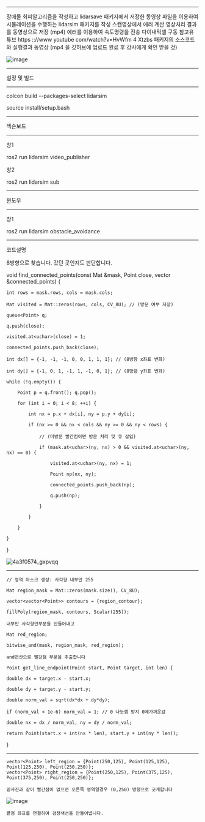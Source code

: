 ***

장애물 회피알고리즘을 작성하고 lidarsave 패키지에서 저장한 동영상 파일을 이용하여 
시뮬레이션을 수행하는 lidarsim 패키지를 작성 스캔영상에서 에러 계산 영상처리 결과를 동영상으로 저장 (mp4)
에러를 이용하여 속도명령을 전송 다이내믹셀 구동
참고유튜브 https :://www youtube com/watch?v=HvWfm 4 Xtzbs
패키지의 소스코드와 실행결과 동영상 
(mp4 을 깃허브에 업로드 완료 후 강사에게 확인 받을 것)

![image](https://github.com/user-attachments/assets/5c7b5495-4093-40bd-92ce-33e0e2d06440)

***

설정 및 빌드

***

colcon build --packages-select lidarsim

source install/setup.bash

***

젝슨보드

***

창1

ros2 run lidarsim video_publisher

창2

ros2 run lidarsim sub

***

윈도우

***

창1

ros2 run lidarsim obstacle_avoidance

***

코드설명

8방향으로 찾습니다. 갔던 곳인지도 판단합니다.


void find_connected_points(const Mat &mask, Point close, vector<Point> &connected_points) {

    int rows = mask.rows, cols = mask.cols;
    
    Mat visited = Mat::zeros(rows, cols, CV_8U); // (방문 여부 저장)
    
    queue<Point> q;
    
    q.push(close);
    
    visited.at<uchar>(close) = 1;
    
    connected_points.push_back(close);

    int dx[] = {-1, -1, -1, 0, 0, 1, 1, 1}; // (8방향 x좌표 변화)
    
    int dy[] = {-1, 0, 1, -1, 1, -1, 0, 1}; // (8방향 y좌표 변화)

    while (!q.empty()) {
    
        Point p = q.front(); q.pop();
        
        for (int i = 0; i < 8; ++i) {
        
            int nx = p.x + dx[i], ny = p.y + dy[i];
            
            if (nx >= 0 && nx < cols && ny >= 0 && ny < rows) {
            
                // (미방문 빨간점이면 방문 처리 및 큐 삽입)
                
                if (mask.at<uchar>(ny, nx) > 0 && visited.at<uchar>(ny, nx) == 0) {
                
                    visited.at<uchar>(ny, nx) = 1;
                    
                    Point np(nx, ny);
                    
                    connected_points.push_back(np);
                    
                    q.push(np);
                    
                }
                
            }
            
        }
        
    }
    
}



![4a3f0574_gxpvqq](https://github.com/user-attachments/assets/a2fd8ece-814a-478f-9504-f6a0f09f9dba)


***

    // 영역 마스크 생성: 사각형 내부만 255
    
    Mat region_mask = Mat::zeros(mask.size(), CV_8U);
    
    vector<vector<Point>> contours = {region_contour};
    
    fillPoly(region_mask, contours, Scalar(255));
    
    내부만 사각형인부분을 만들어내고

    Mat red_region;
    
    bitwise_and(mask, region_mask, red_region);

    and연산으로 빨강점 부분을 추출합니다

    Point get_line_endpoint(Point start, Point target, int len) {
    
    double dx = target.x - start.x;
    
    double dy = target.y - start.y;
    
    double norm_val = sqrt(dx*dx + dy*dy);
    
    if (norm_val < 1e-6) norm_val = 1; // 0 나눗셈 방지 0에가까운값
    
    double nx = dx / norm_val, ny = dy / norm_val;
    
    return Point(start.x + int(nx * len), start.y + int(ny * len));
    
}

***

    vector<Point> left_region = {Point(250,125), Point(125,125), Point(125,250), Point(250,250)};
    vector<Point> right_region = {Point(250,125), Point(375,125), Point(375,250), Point(250,250)};

    밑사진과 같이 빨간점이 없으면 오른쪽 영역일경우 (0,250) 방향으로 긋게합니다 

![image](https://github.com/user-attachments/assets/1fd2ae84-53cc-44dc-ad9c-a89fbdd022a7)


    끝점 좌표를 연결하여 검정색선을 만들어냅니다.


